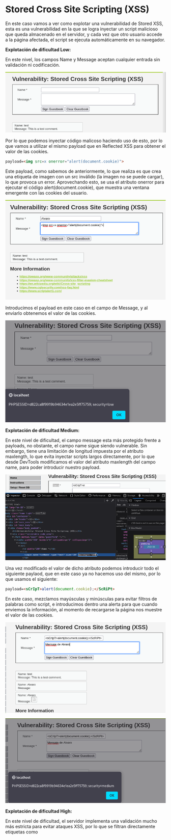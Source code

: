 # Stored Cross Site Scripting (XSS)

En este caso vamos a ver como explotar una vulnerabilidad de Stored XSS, esta es una vulnerabilidad en la que se logra inyectar un script malicioso que queda almacenado en el servidor, y cada vez que otro usuario accede a la página afectada, el script se ejecuta automáticamente en su navegador.

**Explotación de dificultad Low:**

En este nivel, los campos Name y Message aceptan cualquier entrada sin validación ni codificación.

![0](./Assets/Stored%20Cross%20Site%20Scripting%20(XSS)/0.png)

Por lo que podemos inyectar código malicoso haciendo uso de esto, por lo que vamos a utilizar el mismo payload que en Reflected XSS para obtener el valor de las cookies.

```html
payload=<img src=x onerror="alert(document.cookie)">
```

Este payload, como sabemos de anteriormente, lo que realiza es que crea una etiqueta de imagen con un src inválido (la imagen no se puede cargar), lo que provoca un error. Aprovechando esto, se usa el atributo onerror para ejecutar el código alert(document.cookie), que muestra una ventana emergente con las cookies del usuario.

![L1](./Assets/Stored%20Cross%20Site%20Scripting%20(XSS)/LOW%20-%201.png)

Introducimos el payload en este caso en el campo de Message, y al enviarlo obtenemos el valor de las cookies.

![L2](./Assets/Stored%20Cross%20Site%20Scripting%20(XSS)/LOW%20-%202.png)

**Explotación de dificultad Medium:**

En este nivel de dificultad, el campo message esta más protegido frente a payloads, no obstante, el campo name sigue siendo vulnerable. Sin embargo, tiene una limitación de longitud impuesta por el atributo maxlength, lo que evita inyectar scripts largos directamente, por lo que desde DevTools modificamos el valor del atributo maxlength del campo name, para poder introducir nuestro payload.

![M1](./Assets/Stored%20Cross%20Site%20Scripting%20(XSS)/MEDIUM%20-%201.png)

Una vez modificado el valor de dicho atributo podemos introducir todo el siguiente paylaod, que en este caso ya no hacemos uso del mismo, por lo que usamos el siguiente:

```html
payload=<sCrIpT>alert(document.cookie);</ScRiPt>
```

En este caso, mezclamos mayúsculas y minúsculas para evitar filtros de palabras como script, e introducimos dentro una alerta para que cuando enviemos la información, al momento de recargarse la página nos muestre el valor de las cookies.

![M2](./Assets/Stored%20Cross%20Site%20Scripting%20(XSS)/MEDIUM%20-%202.png)

![M3](./Assets/Stored%20Cross%20Site%20Scripting%20(XSS)/MEDIUM%20-%203.png)


**Explotación de dificultad High:**

En este nivel de dificultad, el servidor implementa una validación mucho más estricta para evitar ataques XSS, por lo que se filtran directamente etiquetas como <script> o palabras clave comunes asociadas a payloads maliciosos.

Para explotar esta vulnerabilidad volvemos de hacer uso del payload de img. No obstante, en este caso introducimos los valores con mayúsculas y minúsculas para volver a intentar evitar filtros, y activamos el evento de que en caso de que de error devuelve el valor de las cookies a través del *document.cookie*.

También es necesario modificar el valor del parámetro maxlength.

![H1](./Assets/Stored%20Cross%20Site%20Scripting%20(XSS)/HIGH%20-%201.png)

![H2](./Assets/Stored%20Cross%20Site%20Scripting%20(XSS)/HIGH%20-%202.png)
